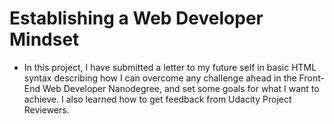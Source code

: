 # Establishing a Web Developer Mindset

* In this project, I have submitted a letter to my future self in basic HTML syntax describing how I can overcome any challenge ahead in the Front-End Web Developer Nanodegree, and set some goals for what I want to achieve. I also learned how to get feedback from Udacity Project Reviewers.
